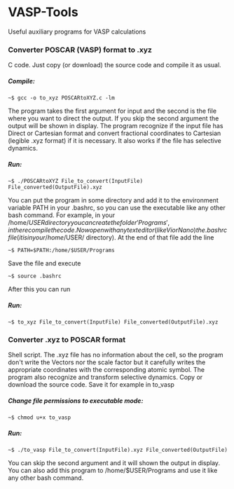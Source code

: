 # VASP-Tools

Useful auxiliary programs for  VASP calculations


### Converter POSCAR (VASP) format to .xyz

C code. Just copy (or download) the source code and compile it as usual.

##### Compile: 
```
~$ gcc -o to_xyz POSCARtoXYZ.c -lm 
```
The program takes the first argument for input and the second is the file where you want to direct the output. If you  skip the second argument the output will be shown in display. The program recognize if the input file has Direct or Cartesian format and convert fractional coordinates to Cartesian (legible .xyz format) if it is necessary. It also works if  the file has selective dynamics.

##### Run:
```
~$ ./POSCARtoXYZ File_to_convert(InputFile) File_converted(OutputFile).xyz
```
You can put the program in some directory and add it to the environment variable PATH in your .bashrc, so you can use the executable like any other bash command. For example, in your /home/$USER directory you can create the folder 'Programs', in there compile the code. Now open with any text editor (like Vi or Nano) the .bashrc file (it is in your /home/$USER/ directory). At the end of that file add the line
```
~$ PATH=$PATH:/home/$USER/Programs
```
Save the file and execute
```
~$ source .bashrc
```
After this you can run

##### Run: 
```
~$ to_xyz File_to_convert(InputFile) File_converted(OutputFile).xyz
```


### Converter  .xyz to POSCAR format

Shell script. The .xyz file has no information about the cell, so the program don't  write the Vectors nor the scale factor but it carefully writes the appropriate coordinates with the corresponding atomic symbol. The program also recognize and transform selective dynamics. Copy or download the source code. Save it for example in to_vasp 

##### Change file  permissions to executable mode:
```
~$ chmod u+x to_vasp
```
##### Run:
```
~$ ./to_vasp File_to_convert(InputFile).xyz File_converted(OutputFile)
```

You can skip the second argument and it will shown the output in display. You can also add this program to /home/$USER/Programs and use it like any other bash command.
